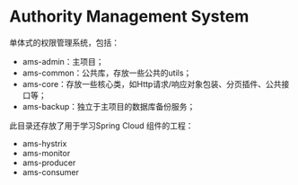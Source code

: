 # Authority Management System

单体式的权限管理系统，包括：

- ams-admin：主项目；
- ams-common：公共库，存放一些公共的utils；
- ams-core：存放一些核心类，如Http请求/响应对象包装、分页插件、公共接口等；
- ams-backup：独立于主项目的数据库备份服务；

此目录还存放了用于学习Spring Cloud 组件的工程：

- ams-hystrix
- ams-monitor
- ams-producer
- ams-consumer

